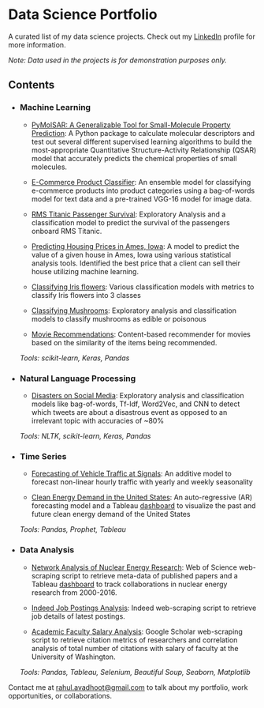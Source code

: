 # Data Science Portfolio
A curated list of my data science projects.
Check out my [LinkedIn](https://www.linkedin.com/in/rahulavadhoot/) 
profile for more information.

*Note: Data used in the projects is for demonstration purposes only.*
## Contents

- ### Machine Learning

    - [PyMolSAR: A Generalizable Tool for Small-Molecule Property Prediction](https://github.com/BeckResearchLab/PyMolSAR):
A Python package to calculate molecular descriptors and test out several different supervised learning algorithms to build the most-appropriate Quantitative Structure-Activity Relationship (QSAR) model that accurately predicts the chemical properties of small molecules.

    - [E-Commerce Product Classifier](https://github.com/rahulavadhoot/Portfolio/tree/master/projects/machine%20learning/e-commerce%20products/e-commerce%20products.ipynb):
An ensemble model for classifying e-commerce products into product categories using a bag-of-words model for text data and a pre-trained VGG-16 model for image data. 

    - [RMS Titanic Passenger Survival](https://github.com/rahulavadhoot/Portfolio/tree/master/projects/machine%20learning/titanic/titanic.ipynb):
Exploratory Analysis and a classification model to predict the survival of the passengers onboard RMS Titanic. 

    - [Predicting Housing Prices in Ames, Iowa](https://github.com/rahulavadhoot/Portfolio/tree/master/projects/machine%20learning/house%20prices/house%20prices.ipynb):
A model to predict the value of a given house in Ames, Iowa using various statistical analysis tools. 
Identified the best price that a client can sell their house utilizing machine learning.

    - [Classifying Iris flowers](https://github.com/rahulavadhoot/Portfolio/tree/master/projects/machine%20learning/iris.ipynb):
Various classification models with metrics to classify Iris flowers into 3 classes

    - [Classifying Mushrooms](https://github.com/rahulavadhoot/Portfolio/tree/master/projects/machine%20learning/mushrooms/mushroom.ipynb):
Exploratory analysis and classification models to classify mushrooms as edible or poisonous

    - [Movie Recommendations](https://github.com/rahulavadhoot/portfolio/blob/master/projects/recommender%20system/movielens/movielens.ipynb):
Content-based recommender for movies based on the similarity of the items being recommended.


    *Tools: scikit-learn, Keras, Pandas*

- ### Natural Language Processing

    - [Disasters on Social Media](https://github.com/rahulavadhoot/Portfolio/tree/master/projects/natural%20language%20processing/Disasters%20on%20social%20media/Disasters%20on%20social%20media.ipynb):
Exploratory analysis and classification models like bag-of-words, Tf-Idf, Word2Vec, and CNN to detect which tweets are about a disastrous event as opposed to an irrelevant topic with accuracies of ~80% 

    *Tools: NLTK, scikit-learn, Keras, Pandas*

- ### Time Series

    - [Forecasting of Vehicle Traffic at Signals](https://github.com/rahulavadhoot/Portfolio/tree/master/projects/time%20series/vehicle%20traffic/vehicle%20traffic.ipynb): 
An additive model to forecast non-linear hourly traffic with yearly and weekly seasonality

    - [Clean Energy Demand in the United States](https://github.com/rahulavadhoot/Clean-Energy-Outlook): 
An auto-regressive (AR) forecasting model and a Tableau [dashboard](https://public.tableau.com/profile/rahul1168#!/vizhome/TableauWorkbookforSVRPrediction/CleanEnergyProductioninthecontiguousUnitedStates)
to visualize the past and future clean energy demand of the United States

    *Tools: Pandas, Prophet, Tableau*

- ### Data Analysis

    - [Network Analysis of Nuclear Energy Research](https://github.com/rahulavadhoot/KnowledgeNetworks): 
Web of Science web-scraping script to retrieve meta-data of published papers and a Tableau [dashboard](https://public.tableau.com/profile/rahul1168#!/vizhome/NuclearEnergyResearch/NuclearEnergyResearch)
to track collaborations in nuclear energy research from 2000-2016.

    - [Indeed Job Postings Analysis](https://github.com/rahulavadhoot/Portfolio/tree/master/projects/data%20analysis/indeed%20job%20postings/job%20postings%20analysis.ipynb): 
Indeed web-scraping script to retrieve job details of latest postings.

    - [Academic Faculty Salary Analysis](https://github.com/rahulavadhoot/Portfolio/tree/master/projects/the%20data%20incubator/academic%20salaries.ipynb): 
Google Scholar web-scraping script to retrieve citation metrics of researchers and correlation analysis of total number of citations with salary of faculty at the University of Washington.

    *Tools: Pandas, Tableau, Selenium, Beautiful Soup, Seaborn, Matplotlib*

Contact me at [rahul.avadhoot@gmail.com](mailto:rahul.avadhoot@gmail.com) to talk about my portfolio, work opportunities, or collaborations.

